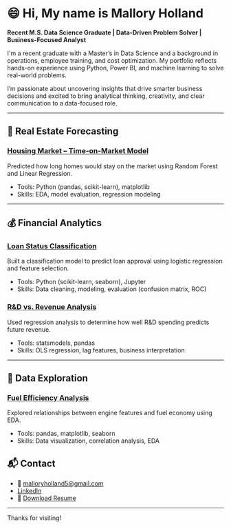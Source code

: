 # 😄 Hi, My name is Mallory Holland  
**Recent M.S. Data Science Graduate | Data-Driven Problem Solver | Business-Focused Analyst**

I'm a recent graduate with a Master’s in Data Science and a background in operations, employee training, and cost optimization. My portfolio reflects hands-on experience using Python, Power BI, and machine learning to solve real-world problems.

I’m passionate about uncovering insights that drive smarter business decisions and excited to bring analytical thinking, creativity, and clear communication to a data-focused role.

---

## 🏡 Real Estate Forecasting

### [Housing Market – Time-on-Market Model]([https://github.com/malloryholland5/Portfolio/tree/main/Housing%20Market%20-%20Time%20on%20Market](https://github.com/malloryholland5/Portfolio/blob/main/Northwest%20Georgia%20Housing%20Market%20-%20Random%20Forest%2C%20Linear%20Regression%20Survival%20Curve%20Analysis.ipynb))
Predicted how long homes would stay on the market using Random Forest and Linear Regression.
- Tools: Python (pandas, scikit-learn), matplotlib
- Skills: EDA, model evaluation, regression modeling

---

## 💰 Financial Analytics

### [Loan Status Classification]([https://github.com/malloryholland5/Portfolio/tree/main/Loan%20Status%20Prediction](https://github.com/malloryholland5/Portfolio/blob/main/Best%20Model%20for%20Predicting%20Loan%20Status%20(Hyperparameter%20Tuning)-2.ipynb))
Built a classification model to predict loan approval using logistic regression and feature selection.
- Tools: Python (scikit-learn, seaborn), Jupyter
- Skills: Data cleaning, modeling, evaluation (confusion matrix, ROC)

### [R&D vs. Revenue Analysis]([https://github.com/malloryholland5/Portfolio/tree/main/Revenue%20and%20R%26D](https://github.com/malloryholland5/Portfolio/blob/main/Does%20R%26D%20Spending%20Improve%20Revenue%20for%20Companies%3F%20.pdf))
Used regression analysis to determine how well R&D spending predicts future revenue.
- Tools: statsmodels, pandas
- Skills: OLS regression, lag features, business interpretation

---

## 🚗 Data Exploration

### [Fuel Efficiency Analysis](https://github.com/malloryholland5/Portfolio/blob/main/Predicting%20Fuel%20Efficiency%20(Decision%20Tree%20Regression%20and%20Linear%20Regression).pdf)
Explored relationships between engine features and fuel economy using EDA.
- Tools: pandas, matplotlib, seaborn
- Skills: Data visualization, correlation analysis, EDA


## 📬 Contact

- 📧 malloryholland5@gmail.com  
- [LinkedIn](https://www.linkedin.com/in/YOUR-LINK)  
- 📄 [Download Resume](https://github.com/malloryholland5/Portfolio/blob/main/Resume%20-%20Mallory%20Holland%2011-2024.pdf)

---

Thanks for visiting!

